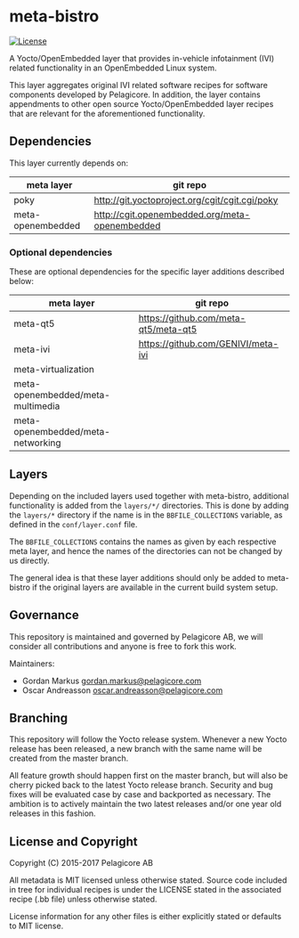 # meta-bistro

[![License](http://img.shields.io/:license-mit-blue.svg)](http://badges.mit-license.org)

A Yocto/OpenEmbedded layer that provides in-vehicle infotainment (IVI) 
related functionality in an OpenEmbedded Linux system.

This layer aggregates original IVI related software recipes for software
components developed by Pelagicore. In addition, the layer contains
appendments to other open source Yocto/OpenEmbedded layer recipes
that are relevant for the aforementioned functionality.

## Dependencies

This layer currently depends on:

| meta layer             | git repo |
| ---------------------- |----------|
| poky                   | http://git.yoctoproject.org/cgit/cgit.cgi/poky |
| meta-openembedded      | http://cgit.openembedded.org/meta-openembedded |

### Optional dependencies

These are optional dependencies for the specific layer additions described
below:

| meta layer             | git repo |
| ---------------------- |----------|
| meta-qt5               | https://github.com/meta-qt5/meta-qt5 |
| meta-ivi               | https://github.com/GENIVI/meta-ivi |
| meta-virtualization    | |
| meta-openembedded/meta-multimedia | |
| meta-openembedded/meta-networking | |

## Layers

Depending on the included layers used together with meta-bistro, additional
functionality is added from the `layers/*/` directories. This is done by adding
the `layers/*` directory if the name is in the `BBFILE_COLLECTIONS` variable,
as defined in the `conf/layer.conf` file.

The `BBFILE_COLLECTIONS` contains the names as given by each respective meta
layer, and hence the names of the directories can not be changed by us directly.

The general idea is that these layer additions should only be added to 
meta-bistro if the original layers are available in the current build system
setup.

## Governance

This repository is maintained and governed by Pelagicore AB, we will consider
all contributions and anyone is free to fork this work.

Maintainers:

 * Gordan Markus <gordan.markus@pelagicore.com>
 * Oscar Andreasson <oscar.andreasson@pelagicore.com>

## Branching

This repository will follow the Yocto release system. Whenever a new Yocto
release has been released, a new branch with the same name will be created
from the master branch.

All feature growth should happen first on the master branch, but will also be
cherry picked back to the latest Yocto release branch. Security and bug fixes
will be evaluated case by case and backported as necessary. The ambition is to
actively maintain the two latest releases and/or one year old releases in
this fashion.

## License and Copyright

Copyright (C) 2015-2017 Pelagicore AB

All metadata is MIT licensed unless otherwise stated. Source code included
in tree for individual recipes is under the LICENSE stated in the associated
recipe (.bb file) unless otherwise stated.

License information for any other files is either explicitly stated
or defaults to MIT license.
